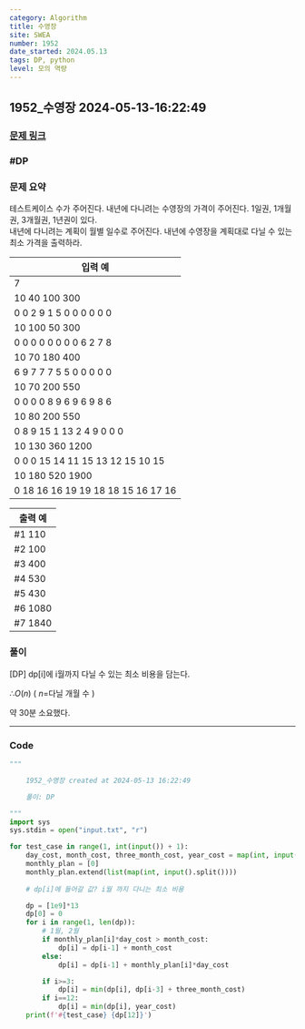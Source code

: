 ```yaml
---
category: Algorithm
title: 수영장
site: SWEA
number: 1952
date_started: 2024.05.13
tags: DP, python
level: 모의 역량
---
```


## 1952\_수영장 2024-05-13-16:22:49

### [문제 링크](https://swexpertacademy.com/main/code/problem/problemDetail.do?contestProbId=AV5PpFQaAQMDFAUq)

### #DP

### 문제 요약

테스트케이스 수가 주어진다.
내년에 다니려는 수영장의 가격이 주어진다. 1일권, 1개월권, 3개월권, 1년권이 있다.  
내년에 다니려는 계획이 월별 일수로 주어진다.
내년에 수영장을 계획대로 다닐 수 있는 최소 가격을 출력하라.

| 입력 예                            |
| ---------------------------------- |
| 7                                  |
| 10 40 100 300                      |
| 0 0 2 9 1 5 0 0 0 0 0 0            |
| 10 100 50 300                      |
| 0 0 0 0 0 0 0 0 6 2 7 8            |
| 10 70 180 400                      |
| 6 9 7 7 7 5 5 0 0 0 0 0            |
| 10 70 200 550                      |
| 0 0 0 0 8 9 6 9 6 9 8 6            |
| 10 80 200 550                      |
| 0 8 9 15 1 13 2 4 9 0 0 0          |
| 10 130 360 1200                    |
| 0 0 0 15 14 11 15 13 12 15 10 15   |
| 10 180 520 1900                    |
| 0 18 16 16 19 19 18 18 15 16 17 16 |

| 출력 예 |
| ------- |
| #1 110  |
| #2 100  |
| #3 400  |
| #4 530  |
| #5 430  |
| #6 1080 |
| #7 1840 |

### 풀이

[DP]
dp[i]에 i월까지 다닐 수 있는 최소 비용을 담는다.

$∴ O(n)$ ( $n$=다닐 개월 수 )

약 30분 소요했다.

---

### Code

<!-- CODE-APPENDED:1952_수영장.py -->
```python
"""

	1952_수영장 created at 2024-05-13 16:22:49

    풀이: DP

"""
import sys
sys.stdin = open("input.txt", "r")

for test_case in range(1, int(input()) + 1):
    day_cost, month_cost, three_month_cost, year_cost = map(int, input().split())
    monthly_plan = [0]
    monthly_plan.extend(list(map(int, input().split())))
    
    # dp[i]에 들어갈 값? i월 까지 다니는 최소 비용

    dp = [1e9]*13
    dp[0] = 0
    for i in range(1, len(dp)):
        # 1월, 2월
        if monthly_plan[i]*day_cost > month_cost:
            dp[i] = dp[i-1] + month_cost
        else:
            dp[i] = dp[i-1] + monthly_plan[i]*day_cost

        if i>=3:
            dp[i] = min(dp[i], dp[i-3] + three_month_cost)
        if i==12:
            dp[i] = min(dp[i], year_cost)
    print(f'#{test_case} {dp[12]}')
```
